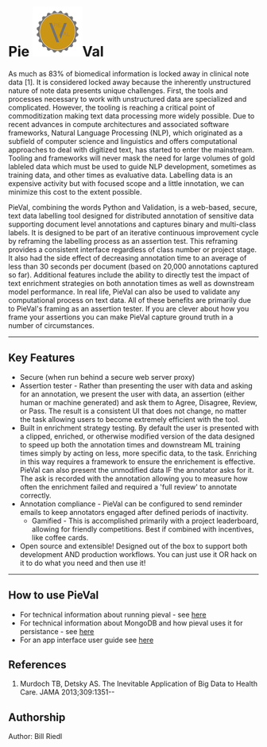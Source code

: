 # Pie ![pieval logo](img/pieVal_Logo_medium.png)Val

As much as 83% of biomedical information is locked away in clinical note data [1]. It is considered locked away because the inherently unstructured nature of note data presents unique challenges. First, the tools and processes necessary to work with unstructured data are specialized and complicated. However, the tooling is reaching a critical point of commoditization making text data processing more widely possible. Due to recent advances in compute architectures and associated software frameworks, Natural Language Processing (NLP), which originated as a subfield of computer science and linguistics and offers computational approaches to deal with digitized text, has started to enter the mainstream.  Tooling and frameworks will never mask the need for large volumes of gold lableled data which must be used to guide NLP development, sometimes as training data, and other times as evaluative data.  Labelling data is an expensive activity but with focused scope and a little innotation, we can minimize this cost to the extent possible.

PieVal, combining the words Python and Validation, is a web-based, secure, text data labelling tool designed for distributed annotation of sensitive data supporting document level annotations and captures binary and multi-class labels.  It is designed to be part of an iterative continuous improvement cycle by reframing the labelling process as an assertion test.  This reframing provides a consistent interface regardless of class number or project stage.  It also had the side effect of decreasing annotation time to an average of less than 30 seconds per document (based on 20,000 annotations captured so far).  Additional features include the ability to directly test the impact of text enrichment strategies on both annotation times as well as downstream model performance. In real life, PieVal can also be used to validate any computational process on text data.  All of these benefits are primarily due to PieVal's framing as an assertion tester.  If you are clever about how you frame your assertions you can make PieVal capture ground truth in a number of circumstances.

---
## Key Features

- Secure (when run behind a secure web server proxy)
- Assertion tester - Rather than presenting the user with data and asking for an annotation, we present the user with data, an assertion (either human or machine generated) and ask them to Agree, Disagree, Review, or Pass.  The result is a consistent UI that does not change, no matter the task allowing users to become extremely efficient with the tool.
- Built in enrichment strategy testing.  By default the user is presented with a clipped, enriched, or otherwise modified version of the data designed to speed up both the annotation times and downstream ML training times simply by acting on less, more specific data, to the task.  Enriching in this way requires a framework to ensure the enrichement is effective.  PieVal can also present the unmodified data IF the annotator asks for it.  The ask is recorded with the annotation allowing you to measure how often the enrichment failed and required a 'full review' to annotate correctly.
- Annotation compliance - PieVal can be configured to send reminder emails to keep annotators engaged after defined periods of inactivity.
  - Gamified - This is accomplished primarily with a project leaderboard, allowing for friendly competitions.  Best if combined with incentives, like coffee cards. 
- Open source and extensible!  Designed out of the box to support both development AND production workflows.  You can just use it OR hack on it to do what you need and then use it!

---
## How to use PieVal

- For technical information about running pieval - see [here](README_run_app.md)
- For technical information about MongoDB and how pieval uses it for persistance - see [here](README_persistence.md)
- For an app interface user guide see [here](README_using_the_app.md)


## References

1. Murdoch TB, Detsky AS. The Inevitable Application of Big Data to Health Care. JAMA 2013;309:1351--

## Authorship

Author: Bill Riedl